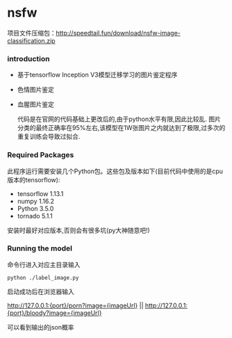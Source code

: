 # **nsfw**

项目文件压缩包：http://speedtail.fun/download/nsfw-image-classification.zip

### introduction

- 基于tensorflow Inception V3模型迁移学习的图片鉴定程序
- 色情图片鉴定
- 血腥图片鉴定

  代码是在官网的代码基础上更改后的,由于python水平有限,因此比较乱.
  图片分类的最终正确率在95%左右,该模型在1W张图片之内就达到了极限,过多次的重复训练会导致过拟合.

### Required Packages

此程序运行需要安装几个Python包。这些包及版本如下(目前代码中使用的是cpu版本的tensorflow):

- tensorflow           1.13.1
- numpy                 1.16.2
- Python                 3.5.0
- tornado                5.1.1

安装时最好对应版本,否则会有很多坑(py大神随意吧!)

### Running the model

命令行进入对应主目录输入

`python ./label_image.py`

启动成功后在浏览器输入

http://127.0.0.1:{port}/porn?image={imageUrl}  ||  http://127.0.0.1:{port}/bloody?image={imageUrl} 

可以看到输出的json概率
